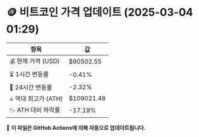 # 🪙 비트코인 가격 업데이트 (2025-03-04 01:29)

| 항목                | 값 |
|--------------------|----------------|
| 💰 현재 가격 (USD) | $90502.55 |
| ⏳ 1시간 변동률    | -0.41% |
| 📆 24시간 변동률   | -2.32% |
| 🔝 역대 최고가 (ATH) | $109021.48 |
| 📉 ATH 대비 하락률 | -17.19% |

🔄 **이 파일은 GitHub Actions에 의해 자동으로 업데이트됩니다.**
